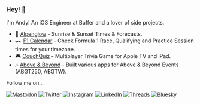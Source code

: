 ### Hey! 👋

I'm Andy! An iOS Engineer at Buffer and a lover of side projects.

- 🌅 [Alpenglow](https://alpenglowapp.com) - Sunrise & Sunset Times & Forecasts.
- 🏎 [F1 Calendar](https://f1calendar.com) - Check Formula 1 Race, Qualifying and Practice Session times for your timezone.
- 🎮 [CouchQuiz](https://couchquiz.tv) - Multiplayer Trivia Game for Apple TV and iPad.
- 🎶 [Above & Beyond](https://apps.apple.com/us/app/abgtw/id1473014771) - Built various apps for Above & Beyond Events (ABGT250, ABGTW).


Follow me on...
<p align="left">
<a href="https://mastodon.social/@ay8s"><img src="https://img.shields.io/badge/-Mastodon-%235149f5" alt="Mastodon"/></a> 
<a href="https://www.twitter.com/ay8s"><img src="https://img.shields.io/badge/-Twitter-%231DA1F2" alt="Twitter" /></a> 
<a href="https://www.instagram.com/ay8ss"><img src="https://img.shields.io/badge/-Instagram-%23eb13a5" alt="Instagram" /></a> 
<a href="https://www.linkedin.com/in/andrew-yates-a251b323/"><img src="https://img.shields.io/badge/-LinkedIn-%233781da" alt="LinkedIn"/></a> 
<a href="https://www.threads.net/@ay8ss"><img src="https://img.shields.io/badge/-Threads-%23000000" alt="Threads"/></a> 
<a href="https://bsky.app/profile/ay8s.com"><img src="https://img.shields.io/badge/-Bluesky-%230b6cff" alt="Bluesky"/></a> 
</p>
